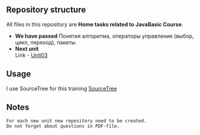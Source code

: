 ## Repository structure

All files in this repository are **Home tasks related to JavaBasic Course**.

- **We have passed** 
		Понятия алгоритма, операторы управления (выбор, цикл, переход), пакеты.
- **Next unit**  
		Link - [Unit03](http://wiki.vertafore.com/display/ProdDev/MasterScript+KT)  

## Usage

I use SourceTree for this training [SourceTree](https://www.sourcetreeapp.com)
 

## Notes
	For each new unit new repository need to be created. 
	Do not forget about questions in PDF-file.
	

